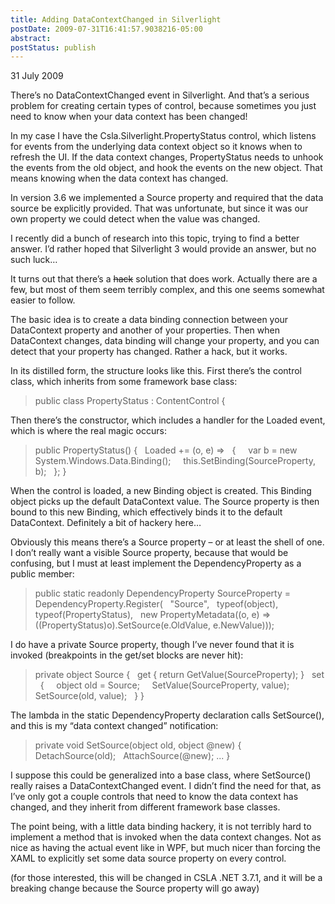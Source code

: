 ```yaml
---
title: Adding DataContextChanged in Silverlight
postDate: 2009-07-31T16:41:57.9038216-05:00
abstract: 
postStatus: publish
---
```

31 July 2009

There’s no DataContextChanged event in Silverlight. And that’s a serious problem for creating certain types of control, because sometimes you just need to know when your data context has been changed!

In my case I have the Csla.Silverlight.PropertyStatus control, which listens for events from the underlying data context object so it knows when to refresh the UI. If the data context changes, PropertyStatus needs to unhook the events from the old object, and hook the events on the new object. That means knowing when the data context has changed.

In version 3.6 we implemented a Source property and required that the data source be explicitly provided. That was unfortunate, but since it was our own property we could detect when the value was changed.

I recently did a bunch of research into this topic, trying to find a better answer. I’d rather hoped that Silverlight 3 would provide an answer, but no such luck…

It turns out that there’s a <strike>hack</strike> solution that does work. Actually there are a few, but most of them seem terribly complex, and this one seems somewhat easier to follow.

The basic idea is to create a data binding connection between your DataContext property and another of your properties. Then when DataContext changes, data binding will change your property, and you can detect that your property has changed. Rather a hack, but it works.

In its distilled form, the structure looks like this. First there’s the control class, which inherits from some framework base class:


> public class PropertyStatus : ContentControl
> {


Then there’s the constructor, which includes a handler for the Loaded event, which is where the real magic occurs:


> public PropertyStatus()
> {
>   Loaded += (o, e) =&gt;
>   {
>     var b = new System.Windows.Data.Binding();
>     this.SetBinding(SourceProperty, b);
>   };
> }


When the control is loaded, a new Binding object is created. This Binding object picks up the default DataContext value. The Source property is then bound to this new Binding, which effectively binds it to the default DataContext. Definitely a bit of hackery here…

Obviously this means there’s a Source property – or at least the shell of one. I don’t really want a visible Source property, because that would be confusing, but I must at least implement the DependencyProperty as a public member:


> public static readonly DependencyProperty SourceProperty = DependencyProperty.Register(
>   "Source",
>   typeof(object),
>   typeof(PropertyStatus),
>   new PropertyMetadata((o, e) =&gt; ((PropertyStatus)o).SetSource(e.OldValue, e.NewValue)));


I do have a private Source property, though I’ve never found that it is invoked (breakpoints in the get/set blocks are never hit):


> private object Source
> {
>   get { return GetValue(SourceProperty); }
>   set
>   {
>     object old = Source;
>     SetValue(SourceProperty, value);
>     SetSource(old, value);
>   }
> }


The lambda in the static DependencyProperty declaration calls SetSource(), and this is my “data context changed” notification:


> private void SetSource(object old, object @new)
> {
>   DetachSource(old);
>   AttachSource(@new);
> ...
> }


I suppose this could be generalized into a base class, where SetSource() really raises a DataContextChanged event. I didn’t find the need for that, as I’ve only got a couple controls that need to know the data context has changed, and they inherit from different framework base classes.

The point being, with a little data binding hackery, it is not terribly hard to implement a method that is invoked when the data context changes. Not as nice as having the actual event like in WPF, but much nicer than forcing the XAML to explicitly set some data source property on every control.

(for those interested, this will be changed in CSLA .NET 3.7.1, and it will be a breaking change because the Source property will go away)

